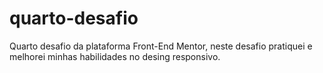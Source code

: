 # quarto-desafio
Quarto desafio da plataforma Front-End Mentor, neste desafio pratiquei e melhorei minhas habilidades no desing responsivo.
